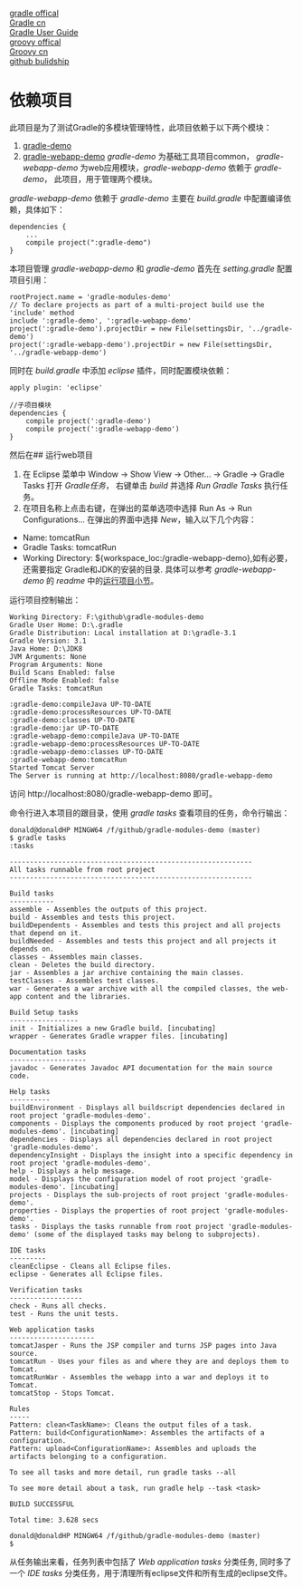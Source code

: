 [gradle offical](https://gradle.org/)  
[Gradle cn](http://www.yiibai.com/gradle/)   
[Gradle User Guide](http://wiki.jikexueyuan.com/project/GradleUserGuide-Wiki/)  
[groovy offical](http://www.groovy-lang.org/)  
[Groovy cn](https://www.w3cschool.cn/groovy)  
[github bulidship](https://github.com/eclipse/buildship/blob/master/docs/user/Installation.md)

# 依赖项目
此项目是为了测试Gradle的多模块管理特性，此项目依赖于以下两个模块：
1. [gradle-demo](https://github.com/Donaldhan/gradle-demo)  
2. [gradle-webapp-demo](https://github.com/Donaldhan/gradle-webapp-demo)
*gradle-demo* 为基础工具项目common， *gradle-webapp-demo* 为web应用模块，*gradle-webapp-demo* 依赖于 *gradle-demo*，
此项目，用于管理两个模块。

*gradle-webapp-demo* 依赖于 *gradle-demo* 主要在 *build.gradle* 中配置编译依赖，具体如下：

```
dependencies {
    ...
    compile project(":gradle-demo")
}
```
本项目管理 *gradle-webapp-demo* 和 *gradle-demo* 首先在 *setting.gradle* 配置项目引用：
```
rootProject.name = 'gradle-modules-demo'
// To declare projects as part of a multi-project build use the 'include' method
include ':gradle-demo', ':gradle-webapp-demo'
project(':gradle-demo').projectDir = new File(settingsDir, '../gradle-demo')
project(':gradle-webapp-demo').projectDir = new File(settingsDir, '../gradle-webapp-demo')
```

同时在 *build.gradle* 中添加 *eclipse* 插件，同时配置模块依赖：
```
apply plugin: 'eclipse'
```

```
//子项目模块
dependencies {
    compile project(':gradle-demo')
    compile project(':gradle-webapp-demo')
}
```

然后在## 运行web项目
1. 在 Eclipse 菜单中 Window -> Show View -> Other... -> Gradle -> Gradle Tasks 打开 *Gradle任务*，
右键单击 *build* 并选择 *Run Gradle Tasks* 执行任务。
2. 在项目名称上点击右键，在弹出的菜单选项中选择 Run As -> Run Configurations... 在弹出的界面中选择 *New*，输入以下几个内容：
* Name: tomcatRun
* Gradle Tasks: tomcatRun
* Working Directory: ${workspace_loc:/gradle-webapp-demo},如有必要，还需要指定 Gradle和JDK的安装的目录.
具体可以参考 *gradle-webapp-demo* 的  *readme* 中的[运行项目小节](https://github.com/Donaldhan/gradle-webapp-demo#%E8%BF%90%E8%A1%8Cweb%E9%A1%B9%E7%9B%AE)。

运行项目控制输出：
```
Working Directory: F:\github\gradle-modules-demo
Gradle User Home: D:\.gradle
Gradle Distribution: Local installation at D:\gradle-3.1
Gradle Version: 3.1
Java Home: D:\JDK8
JVM Arguments: None
Program Arguments: None
Build Scans Enabled: false
Offline Mode Enabled: false
Gradle Tasks: tomcatRun

:gradle-demo:compileJava UP-TO-DATE
:gradle-demo:processResources UP-TO-DATE
:gradle-demo:classes UP-TO-DATE
:gradle-demo:jar UP-TO-DATE
:gradle-webapp-demo:compileJava UP-TO-DATE
:gradle-webapp-demo:processResources UP-TO-DATE
:gradle-webapp-demo:classes UP-TO-DATE
:gradle-webapp-demo:tomcatRun
Started Tomcat Server
The Server is running at http://localhost:8080/gradle-webapp-demo

```
访问 http://localhost:8080/gradle-webapp-demo 即可。

命令行进入本项目的跟目录，使用 *gradle tasks* 查看项目的任务，命令行输出：
```
donald@donaldHP MINGW64 /f/github/gradle-modules-demo (master)
$ gradle tasks
:tasks

------------------------------------------------------------
All tasks runnable from root project
------------------------------------------------------------

Build tasks
-----------
assemble - Assembles the outputs of this project.
build - Assembles and tests this project.
buildDependents - Assembles and tests this project and all projects that depend on it.
buildNeeded - Assembles and tests this project and all projects it depends on.
classes - Assembles main classes.
clean - Deletes the build directory.
jar - Assembles a jar archive containing the main classes.
testClasses - Assembles test classes.
war - Generates a war archive with all the compiled classes, the web-app content and the libraries.

Build Setup tasks
-----------------
init - Initializes a new Gradle build. [incubating]
wrapper - Generates Gradle wrapper files. [incubating]

Documentation tasks
-------------------
javadoc - Generates Javadoc API documentation for the main source code.

Help tasks
----------
buildEnvironment - Displays all buildscript dependencies declared in root project 'gradle-modules-demo'.
components - Displays the components produced by root project 'gradle-modules-demo'. [incubating]
dependencies - Displays all dependencies declared in root project 'gradle-modules-demo'.
dependencyInsight - Displays the insight into a specific dependency in root project 'gradle-modules-demo'.
help - Displays a help message.
model - Displays the configuration model of root project 'gradle-modules-demo'. [incubating]
projects - Displays the sub-projects of root project 'gradle-modules-demo'.
properties - Displays the properties of root project 'gradle-modules-demo'.
tasks - Displays the tasks runnable from root project 'gradle-modules-demo' (some of the displayed tasks may belong to subprojects).

IDE tasks
---------
cleanEclipse - Cleans all Eclipse files.
eclipse - Generates all Eclipse files.

Verification tasks
------------------
check - Runs all checks.
test - Runs the unit tests.

Web application tasks
---------------------
tomcatJasper - Runs the JSP compiler and turns JSP pages into Java source.
tomcatRun - Uses your files as and where they are and deploys them to Tomcat.
tomcatRunWar - Assembles the webapp into a war and deploys it to Tomcat.
tomcatStop - Stops Tomcat.

Rules
-----
Pattern: clean<TaskName>: Cleans the output files of a task.
Pattern: build<ConfigurationName>: Assembles the artifacts of a configuration.
Pattern: upload<ConfigurationName>: Assembles and uploads the artifacts belonging to a configuration.

To see all tasks and more detail, run gradle tasks --all

To see more detail about a task, run gradle help --task <task>

BUILD SUCCESSFUL

Total time: 3.628 secs

donald@donaldHP MINGW64 /f/github/gradle-modules-demo (master)
$
```
从任务输出来看，任务列表中包括了 *Web application tasks* 分类任务, 同时多了一个 *IDE tasks* 分类任务，用于清理所有eclipse文件和所有生成的eclipse文件。
